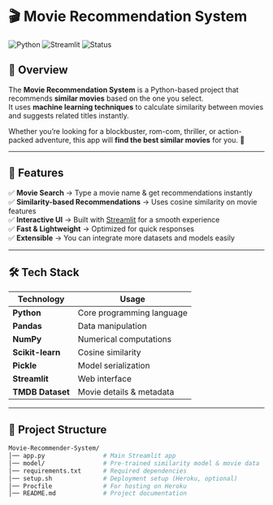 # 🎬 Movie Recommendation System

![Python](https://img.shields.io/badge/Python-3.8%2B-blue)
![Streamlit](https://img.shields.io/badge/Streamlit-App-red)
![Status](https://img.shields.io/badge/Status-Completed-brightgreen)


## 📌 Overview

The **Movie Recommendation System** is a Python-based project that recommends **similar movies** based on the one you select.  
It uses **machine learning techniques** to calculate similarity between movies and suggests related titles instantly.  

Whether you’re looking for a blockbuster, rom-com, thriller, or action-packed adventure, this app will **find the best similar movies** for you. 🍿

---

## 🚀 Features

✅ **Movie Search** → Type a movie name & get recommendations instantly  
✅ **Similarity-based Recommendations** → Uses cosine similarity on movie features  
✅ **Interactive UI** → Built with [Streamlit](https://streamlit.io/) for a smooth experience  
✅ **Fast & Lightweight** → Optimized for quick responses  
✅ **Extensible** → You can integrate more datasets and models easily

---

## 🛠️ Tech Stack

| Technology       | Usage                        |
|-----------------|-----------------------------|
| **Python**      | Core programming language   |
| **Pandas**      | Data manipulation          |
| **NumPy**       | Numerical computations      |
| **Scikit-learn**| Cosine similarity          |
| **Pickle**      | Model serialization        |
| **Streamlit**   | Web interface              |
| **TMDB Dataset**| Movie details & metadata   |

---

## 📂 Project Structure

```bash
Movie-Recommender-System/
│── app.py                # Main Streamlit app
│── model/                # Pre-trained similarity model & movie data
│── requirements.txt      # Required dependencies
│── setup.sh              # Deployment setup (Heroku, optional)
│── Procfile              # For hosting on Heroku
│── README.md             # Project documentation
